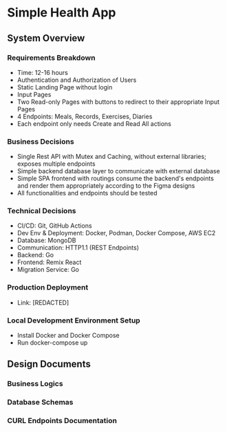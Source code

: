 # Simple Health App

## System Overview

### Requirements Breakdown

- Time: 12-16 hours
- Authentication and Authorization of Users
- Static Landing Page without login
- Input Pages
- Two Read-only Pages with buttons to redirect to their appropriate Input Pages
- 4 Endpoints: Meals, Records, Exercises, Diaries
- Each endpoint only needs Create and Read All actions

### Business Decisions

- Single Rest API with Mutex and Caching, without external libraries; exposes multiple endpoints
- Simple backend database layer to communicate with external database
- Simple SPA frontend with routings consume the backend's endpoints and render them appropriately according to the Figma designs
- All functionalities and endpoints should be tested

### Technical Decisions

- CI/CD: Git, GitHub Actions
- Dev Env & Deployment: Docker, Podman, Docker Compose, AWS EC2
- Database: MongoDB
- Communication: HTTP1.1 (REST Endpoints)
- Backend: Go
- Frontend: Remix React
- Migration Service: Go

### Production Deployment

- Link: [REDACTED]

### Local Development Environment Setup

- Install Docker and Docker Compose
- Run docker-compose up

## Design Documents

### Business Logics

### Database Schemas

### CURL Endpoints Documentation
